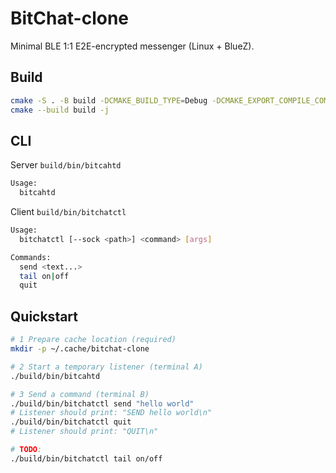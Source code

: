 # BitChat-clone

Minimal BLE 1:1 E2E-encrypted messenger (Linux + BlueZ).

## Build

```bash
cmake -S . -B build -DCMAKE_BUILD_TYPE=Debug -DCMAKE_EXPORT_COMPILE_COMMANDS=ON
cmake --build build -j
```

## CLI

Server `build/bin/bitcahtd`

```bash
Usage:
  bitcahtd
```

Client `build/bin/bitchatctl`

```bash
Usage:
  bitchatctl [--sock <path>] <command> [args]

Commands:
  send <text...>
  tail on|off
  quit
```

## Quickstart

```bash
# 1 Prepare cache location (required)
mkdir -p ~/.cache/bitchat-clone

# 2 Start a temporary listener (terminal A)
./build/bin/bitcahtd

# 3 Send a command (terminal B)
./build/bin/bitchatctl send "hello world"
# Listener should print: "SEND hello world\n"
./build/bin/bitchatctl quit
# Listener should print: "QUIT\n"

# TODO:
./build/bin/bitchatctl tail on/off
```
